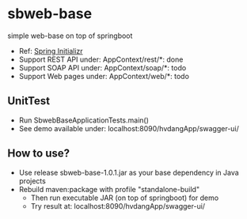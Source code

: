 # sbweb-base
simple web-base on top of springboot
* Ref: [Spring Initializr](https://start.spring.io/)
* Support REST API under: AppContext/rest/*: done
* Support SOAP API under: AppContext/soap/*: todo
* Support Web pages under: AppContext/web/*: todo

## UnitTest
* Run SbwebBaseApplicationTests.main()
* See demo available under:
  localhost:8090/hvdangApp/swagger-ui/

## How to use?
* Use release sbweb-base-1.0.1.jar as your base dependency in Java projects
* Rebuild maven:package with profile "standalone-build"
  * Then run executable JAR (on top of springboot) for demo
  * Try result at: localhost:8090/hvdangApp/swagger-ui/
